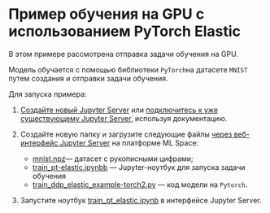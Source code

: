 # Пример обучения на GPU с использованием PyTorch Elastic 

В этом примере рассмотрена отправка задачи обучения на GPU.

Модель обучается с помощью библиотеки `PyTorch`на датасете `MNIST` путем создания и отправки задачи обучения.

Для запуска примера:

1. [Создайте новый Jupyter Server](https://cloud.ru/ru/docs/aicloud/mlspace/concepts/guides/guides__jupyter/environments__environments__jupyter-server__create-new-jupyter-server.html) или [подключитесь к уже существующему Jupyter Server](https://cloud.ru/ru/docs/aicloud/mlspace/concepts/guides/guides__jupyter/environments__environments__jupyter-server__connect-to-exist.html), используя документацию.

2. Создайте новую папку и загрузите следующие файлы [через веб-интерфейс Jupyter Server](https://mlspace.aicloud.sbercloud.ru/mlspace/jupyter-server) на платформе ML Space:

   * [mnist.npz](mnist.npz)— датасет с рукописными цифрами;
   * [train_pt-elastic.ipynbb](train_pt-elastic.ipynb) — Jupyter-ноутбук для запуска задачи обучения
   * [train_ddp_elastic_example-torch2.py](train_ddp_elastic_example-torch2.py) — код модели на `Pytorch`.

3. Запустите ноутбук [train_pt_elastic.ipynb](train_pt_elastic.ipynb) в интерфейсе Jupyter Server.
